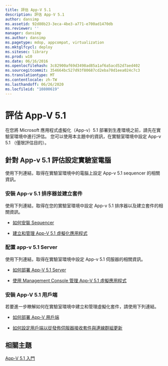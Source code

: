 ```yaml
---
title: 評估 App-V 5.1
description: 評估 App-V 5.1
author: dansimp
ms.assetid: 92d80b23-3eca-4be3-a771-e700ad1470db
ms.reviewer: ''
manager: dansimp
ms.author: dansimp
ms.pagetype: mdop, appcompat, virtualization
ms.mktglfcycl: deploy
ms.sitesec: library
ms.prod: w10
ms.date: 06/16/2016
ms.openlocfilehash: 3c82900af69d3498ad85a1af6a5acd52d7aed402
ms.sourcegitcommit: 354664bc527d93f80687cd2eba70d1eea024c7c3
ms.translationtype: MT
ms.contentlocale: zh-TW
ms.lasthandoff: 06/26/2020
ms.locfileid: "10800619"
---
```

# 評估 App-V 5.1


在您將 Microsoft 應用程式虛擬化（App-v）5.1 部署到生產環境之前，請先在實驗室環境中進行評估。 您可以使用本主題中的資訊，在實驗室環境中設定 App-v 5.1 （僅限評估目的）。

## 針對 App-v 5.1 評估設定實驗室電腦


使用下列連結，取得在實驗室環境中的電腦上設定 App-v 5.1 sequencer 的相關資訊。

### 安裝 App-v 5.1 排序器並建立套件

使用下列連結，取得在您的實驗室環境中設定 App-v 5.1 排序器以及建立套件的相關資訊。

-   [如何安裝 Sequencer](how-to-install-the-sequencer-51beta-gb18030.md)

-   [建立和管理 App-V 5.1 虛擬化應用程式](creating-and-managing-app-v-51-virtualized-applications.md)

### <a href="" id="configuring-the-app-v-5-1-server-"></a>配置 app-v 5.1 Server

使用下列連結，取得在實驗室環境中設定 App-v 5.1 伺服器的相關資訊。

-   [如何部署 App-V 5.1 Server](how-to-deploy-the-app-v-51-server.md)

-   [使用 Management Console 管理 App-V 5.1 虛擬應用程式](administering-app-v-51-virtual-applications-by-using-the-management-console.md)

### 安裝 App-V 5.1 用戶端

若要進一步瞭解如何在實驗室環境中建立和管理虛擬化套件，請使用下列連結。

-   [如何部署 App-V 用戶端](how-to-deploy-the-app-v-client-51gb18030.md)

-   [如何設定用戶端以從發佈伺服器接收套件與連線群組更新](how-to-configure-the-client-to-receive-package-and-connection-groups-updates-from-the-publishing-server-51.md)






## 相關主題


[App-V 5.1 入門](getting-started-with-app-v-51.md)

 

 





